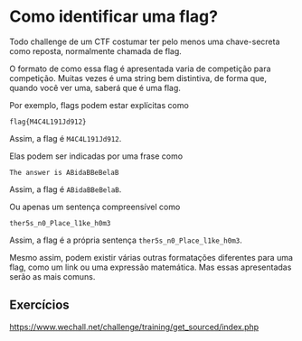 # Como identificar uma flag?

Todo challenge de um CTF costumar ter pelo menos uma chave-secreta como reposta, normalmente chamada de flag.

O formato de como essa flag é apresentada varia de competição para competição. Muitas vezes é uma string bem distintiva, de forma que, quando você ver uma, saberá que é uma flag.

Por exemplo, flags podem estar explícitas como
```
flag{M4C4L191Jd912}
```  
Assim, a flag é `M4C4L191Jd912`.

Elas podem ser indicadas por uma frase como

```
The answer is ABidaBBeBelaB
```
Assim, a flag é `ABidaBBeBelaB`.

Ou apenas um sentença compreensível como
```
ther5s_n0_Place_l1ke_h0m3
```
Assim, a flag é a própria sentença `ther5s_n0_Place_l1ke_h0m3`.

Mesmo assim, podem existir várias outras formatações diferentes para uma flag, como um link ou uma expressão matemática. Mas essas apresentadas serão as mais comuns.

## Exercícios
https://www.wechall.net/challenge/training/get_sourced/index.php
